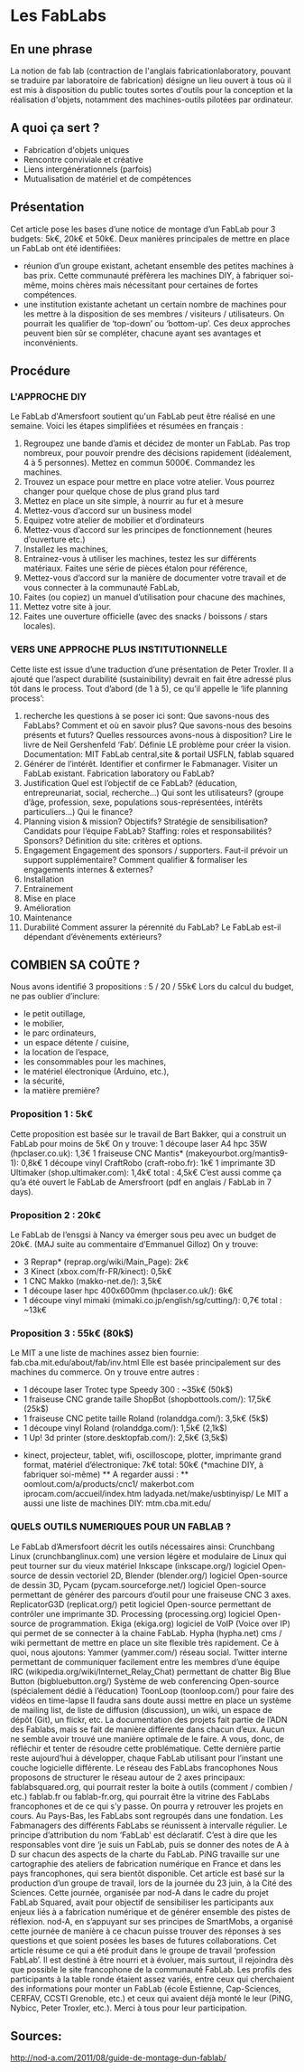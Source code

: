 # Les FabLabs
## En une phrase
La notion de fab lab (contraction de l'anglais fabricationlaboratory, pouvant se traduire par laboratoire de fabrication) désigne un lieu ouvert à tous où il est mis à disposition du public toutes sortes d'outils pour la conception et la réalisation d'objets, notamment des machines-outils pilotées par ordinateur.
## A quoi ça sert ?
* Fabrication d'objets uniques
* Rencontre conviviale et créative
* Liens intergénérationnels (parfois)
* Mutualisation de matériel et de compétences
## Présentation
Cet article pose les bases d’une notice de montage d’un FabLab pour 3 budgets: 5k€, 20k€ et 50k€.
Deux manières principales de mettre en place un FabLab ont été identifiées:
* réunion d’un groupe existant, achetant ensemble des petites machines à bas prix. Cette communauté préfèrera les machines DIY, à fabriquer soi-même, moins chères mais nécessitant pour certaines de fortes compétences.
* une institution existante achetant un certain nombre de machines pour les mettre à la disposition de ses membres / visiteurs / utilisateurs.
On pourrait les qualifier de ‘top-down’ ou ‘bottom-up’. Ces deux approches peuvent bien sûr se compléter, chacune ayant ses avantages et inconvénients.
## Procédure
### L'APPROCHE DIY
Le FabLab d'Amersfoort soutient qu'un FabLab peut être réalisé en une semaine.
Voici les étapes simplifiées et résumées en français :
1. Regroupez une bande d’amis et décidez de monter un FabLab. Pas trop nombreux, pour pouvoir prendre des décisions rapidement (idéalement, 4 à 5 personnes). Mettez en commun 5000€. Commandez les machines.
2. Trouvez un espace pour mettre en place votre atelier. Vous pourrez changer pour quelque chose de plus grand plus tard
3. Mettez en place un site simple, à nourrir au fur et à mesure
4. Mettez-vous d’accord sur un business model
5. Equipez votre atelier de mobilier et d’ordinateurs
6. Mettez-vous d’accord sur les principes de fonctionnement (heures d’ouverture etc.)
7. Installez les machines,
8. Entrainez-vous à utiliser les machines, testez les sur différents matériaux. Faites une série de pièces étalon pour référence,
9. Mettez-vous d’accord sur la manière de documenter votre travail et de vous connecter à la communauté FabLab,
10. Faites (ou copiez) un manuel d’utilisation pour chacune des machines,
11. Mettez votre site à jour.
12. Faites une ouverture officielle (avec des snacks / boissons / stars locales).
### VERS UNE APPROCHE PLUS INSTITUTIONNELLE
Cette liste est issue d’une traduction d’une présentation de Peter Troxler. Il a ajouté que l’aspect durabilité (sustainibility) devrait en fait être adressé plus tôt dans le process.
Tout d’abord (de 1 à 5), ce qu’il appelle le ‘life planning process’:
1. recherche
les questions à se poser ici sont: Que savons-nous des FabLabs? Comment et où en savoir plus? Que savons-nous des besoins présents et futurs? Quelles ressources avons-nous à disposition? Lire le livre de Neil Gershenfeld ‘Fab’. Définie LE problème pour créer la vision. Documentation: MIT FabLab central,site & portail USFLN, fablab squared
2. Générer de l’intérêt.
Identifier et confirmer le Fabmanager. Visiter un FabLab existant. Fabrication laboratory ou FabLab?
3. Justification
Quel est l’objectif de ce FabLab? (éducation, entrepreunariat, social, recherche…) Qui sont les utilisateurs? (groupe d’âge, profession, sexe, populations sous-représentées, intérêts particuliers…) Qui le finance?
4. Planning
vision & mission? Objectifs? Stratégie de sensibilisation? Candidats pour l’équipe FabLab? Staffing: roles et responsabilités? Sponsors? Définition du site: critères et options.
5. Engagement
Engagement des sponsors / supporters. Faut-il prévoir un support supplémentaire? Comment qualifier & formaliser les engagements internes & externes?
6. Installation
7. Entrainement
8. Mise en place
9. Amélioration
10. Maintenance
11. Durabilité
Comment assurer la pérennité du FabLab? Le FabLab est-il dépendant d’évènements extérieurs?
## COMBIEN SA COÛTE ?
Nous avons identifié 3 propositions : 5 / 20 / 55k€
Lors du calcul du budget, ne pas oublier d’inclure:
* le petit outillage,
* le mobilier,
* le parc ordinateurs,
* un espace détente / cuisine,
* la location de l’espace,
* les consommables pour les machines,
* le matériel électronique (Arduino, etc.),
* la sécurité,
* la matière première?
### Proposition 1 : 5k€
Cette proposition est basée sur le travail de Bart Bakker, qui a construit un FabLab pour moins de 5k€
On y trouve:
1 découpe laser A4 hpc 35W (hpclaser.co.uk): 1,3€
1 fraiseuse CNC Mantis* (makeyourbot.org/mantis9-1): 0,8k€
1 découpe vinyl CraftRobo (craft-robo.fr): 1k€
1 imprimante 3D Ultimaker (shop.ultimaker.com): 1,4k€
total : 4,5k€
C’est aussi comme ça qu’a été ouvert le FabLab de Amersfroort (pdf en anglais / FabLab in 7 days).
### Proposition 2 : 20k€
Le FabLab de l’ensgsi à Nancy va émerger sous peu avec un budget de 20k€.
(MAJ suite au commentaire d’Emmanuel Gilloz)
On y trouve:
* 3 Reprap* (reprap.org/wiki/Main_Page): 2k€
* 3 Kinect (xbox.com/fr-FR/kinect): 0,5k€
* 1 CNC Makko (makko-net.de/): 3,5k€
* 1 découpe laser hpc 400x600mm (hpclaser.co.uk/): 6k€
* 1 découpe vinyl mimaki (mimaki.co.jp/english/sg/cutting/): 0,7€
total : ~13k€
### Proposition 3 : 55k€ (80k$)
Le MIT a une liste de machines assez bien fournie:
fab.cba.mit.edu/about/fab/inv.html
Elle est basée principalement sur des machines du commerce.
On y trouve entre autres :
* 1 découpe laser Trotec type Speedy 300 : ~35k€ (50k$)
* 1 fraiseuse CNC grande taille ShopBot (shopbottools.com/): 17,5k€ (25k$)
* 1 fraiseuse CNC petite taille Roland (rolanddga.com/): 3,5k€ (5k$)
* 1 découpe vinyl Roland (rolanddga.com/): 1,5k€ (2,1k$)
* 1 Up! 3d printer (store.desktopfab.com/): 2,5k€ (3,5k$)
+ kinect, projecteur, tablet, wifi, oscilloscope, plotter, imprimante grand format, matériel d’électronique: 7k€
total: 50k€
(*machine DIY, à fabriquer soi-même)
** A regarder aussi : **
oomlout.com/a/products/cnc1/
makerbot.com
iprocam.com/accueil/index.htm
ladyada.net/make/usbtinyisp/
Le MIT a aussi une liste de machines DIY:
mtm.cba.mit.edu/
### QUELS OUTILS NUMERIQUES POUR UN FABLAB ?
Le FabLab d’Amersfoort décrit les outils nécessaires ainsi:
Crunchbang Linux (crunchbanglinux.com) une version légère et modulaire de Linux qui peut tourner sur du vieux matériel
Inkscape (inkscape.org/) logiciel Open-source de dessin vectoriel 2D,
Blender (blender.org/) logiciel Open-source de dessin 3D,
Pycam (pycam.sourceforge.net/) logiciel Open-source permettant de générer des parcours d’outil pour une fraiseuse CNC 3 axes.
ReplicatorG3D (replicat.org/) petit logiciel Open-source permettant de contrôler une imprimante 3D.
Processing (processing.org) logiciel Open-source de programmation.
Ekiga (ekiga.org) logiciel de VoIP (Voice over IP) qui permet de se connecter à la chaine FabLab.
Hypha (hypha.net) cms / wiki permettant de mettre en place un site flexible très rapidement.
Ce à quoi, nous ajoutons:
Yammer (yammer.com/) réseau social. Twitter interne permettant de communiquer facilement entre les membres d’une équipe
IRC (wikipedia.org/wiki/Internet_Relay_Chat) permettant de chatter
Big Blue Button (bigbluebutton.org/) Système de web conferencing Open-source (spécialement dédié à l’éducation)
ToonLoop (toonloop.com/) pour faire des vidéos en time-lapse
Il faudra sans doute aussi mettre en place un système de mailing list, de liste de diffusion (discussion), un wiki, un espace de dépôt (Git), un flickr, etc.
La documentation des projets fait partie de l’ADN des Fablabs, mais se fait de manière différente dans chacun d’eux. Aucun ne semble avoir trouvé une manière optimale de le faire. A vous, donc, de réfléchir et tenter de résoudre cette problématique.
Cette dernière partie reste aujourd’hui à développer, chaque FabLab utilisant pour l’instant une couche logicielle différente.
Le réseau des FabLabs francophones
Nous proposons de structurer le réseau autour de 2 axes principaux:
fablabsquared.org, qui pourrait rester la boite à outils (comment / combien / etc.)
fablab.fr ou fablab-fr.org, qui pourrait être la vitrine des FabLabs francophones et de ce qui s’y passe. On pourra y retrouver les projets en cours.
Au Pays-Bas, les FabLabs sont regroupés dans une fondation. Les Fabmanagers des différents FabLabs se réunissent à intervalle régulier. Le principe d’attribution du nom ‘FabLab’ est déclaratif. C’est à dire que les responsables vont dire ‘je suis un FabLab, puis se donner des notes de A à D sur chacun des aspects de la charte du FabLab.
PiNG travaille sur une cartographie des ateliers de fabrication numérique en France et dans les pays francophones, qui sera bientôt disponible.
Cet article est basé sur la production d’un groupe de travail, lors de la journée du 23 juin, à la Cité des Sciences. Cette journée, organisée par nod-A dans le cadre du projet FabLab Squared, avait pour objectif de sensibiliser les participants aux enjeux liés à a fabrication numérique et de générer ensemble des pistes de réflexion. nod-A, en s’appuyant sur ses principes de SmartMobs, a organisé cette journée de manière à ce chacun puisse trouver des réponses à ses questions et que soient posées les bases de futures collaborations. Cet article résume ce qui a été produit dans le groupe de travail ‘profession FabLab’. Il est destiné à être nourri et à évoluer, mais surtout, il rejoindra dès que possible le site francophone de la communauté FabLab.
Les profils des participants à la table ronde étaient assez variés, entre ceux qui cherchaient des informations pour monter un FabLab (école Estienne, Cap-Sciences, CERFAV, CCSTI Grenoble, etc.) et ceux qui avaient déjà monté le leur (PiNG, Nybicc, Peter Troxler, etc.). Merci à tous pour leur participation.
## Sources:
http://nod-a.com/2011/08/guide-de-montage-dun-fablab/
